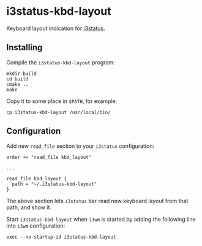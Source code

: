 i3status-kbd-layout
===================

Keyboard layout indication for [i3status](https://github.com/i3/i3status).

## Installing

Compile the `i3status-kbd-layout` program:

    mkdir build
    cd build
    cmake ..
    make

Copy it to some place in `$PATH`, for example:

    cp i3status-kbd-layout /usr/local/bin/

## Configuration

Add new `read_file` section to your `i3status` configuration:

    order += "read_file kbd_layout"

    ...

    read_file kbd_layout {
      path = "~/.i3status-kbd-layout"
    }

The above section lets `i3status` bar read new keyboard layout from that path, and show it.

Start `i3status-kbd-layout` when `i3wm` is started by adding the following line into `i3wm` configuration:

    exec --no-startup-id i3status-kbd-layout

